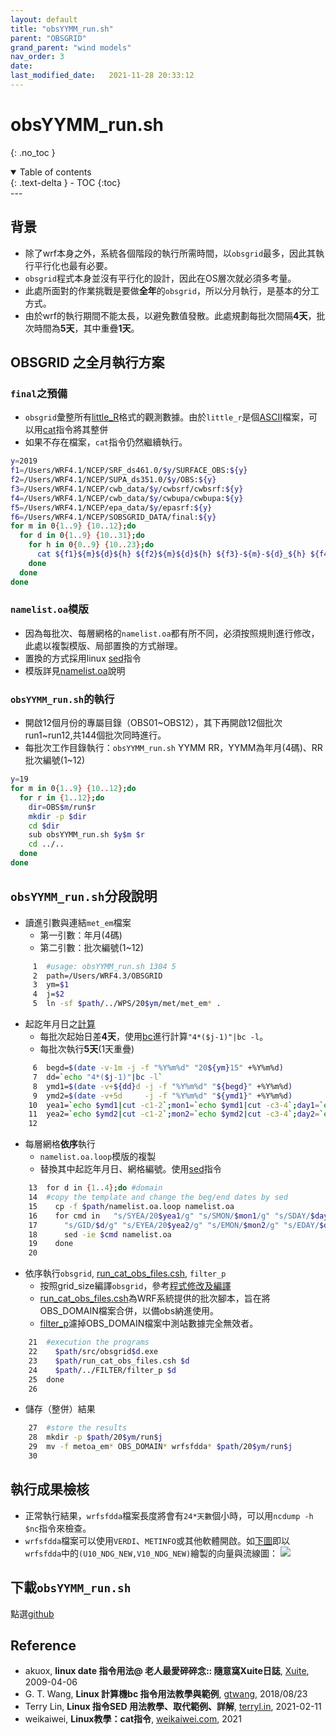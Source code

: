 ```yaml
---
layout: default
title: "obsYYMM_run.sh"
parent: "OBSGRID"
grand_parent: "wind models"
nav_order: 3
date:               
last_modified_date:   2021-11-28 20:33:12
---
```


# obsYYMM_run.sh

{: .no_toc }

<details open markdown="block">
  <summary>
    Table of contents
  </summary>
  {: .text-delta }
- TOC
{:toc}
</details>
---

## 背景
- 除了wrf本身之外，系統各個階段的執行所需時間，以`obsgrid`最多，因此其執行平行化也最有必要。
- `obsgrid`程式本身並沒有平行化的設計，因此在OS層次就必須多考量。
- 此處所面對的作業挑戰是要做**全年**的`obsgrid`，所以分月執行，是基本的分工方式。
- 由於wrf的執行期間不能太長，以避免數值發散。此處規劃每批次間隔**4天**，批次時間為**5天**，其中重疊**1天**。

## OBSGRID 之全月執行方案

### `final`之預備
- `obsgrid`彙整所有[little_R](https://www2.mmm.ucar.edu/wrf/users/wrfda/OnlineTutorial/Help/littler.html)格式的觀測數據。由於`little_r`是個[ASCII](https://zh.wikipedia.org/wiki/ASCII)檔案，可以用[cat](https://weikaiwei.com/linux/cat-command/)指令將其整併
- 如果不存在檔案，`cat`指令仍然繼續執行。

```bash
y=2019
f1=/Users/WRF4.1/NCEP/SRF_ds461.0/$y/SURFACE_OBS:${y}
f2=/Users/WRF4.1/NCEP/SUPA_ds351.0/$y/OBS:${y}
f3=/Users/WRF4.1/NCEP/cwb_data/$y/cwbsrf/cwbsrf:${y}
f4=/Users/WRF4.1/NCEP/cwb_data/$y/cwbupa/cwbupa:${y}
f5=/Users/WRF4.1/NCEP/epa_data/$y/epasrf:${y}
f6=/Users/WRF4.1/NCEP/SOBSGRID_DATA/final:${y}
for m in 0{1..9} {10..12};do
  for d in 0{1..9} {10..31};do
    for h in 0{0..9} {10..23};do
      cat ${f1}${m}${d}${h} ${f2}${m}${d}${h} ${f3}-${m}-${d}_${h} ${f4}-${m}-${d}_${h} ${f5}-${m}-${d}_${h} > ${f6}-${m}-${d}_${h}
    done
  done
done
```

### `namelist.oa`模版
- 因為每批次、每層網格的`namelist.oa`都有所不同，必須按照規則進行修改，此處以複製模版、局部置換的方式辦理。
- 置換的方式採用linux [sed](https://terryl.in/zh/linux-sed-command/)指令
- 模版詳見[namelist.oa](https://sinotec2.github.io/jtd/docs/wind_models/OBSGRID/namelist.oa/)說明

### `obsYYMM_run.sh`的執行
- 開啟12個月份的專屬目錄（OBS01~OBS12），其下再開啟12個批次run1~run12,共144個批次同時進行。
- 每批次工作目錄執行：`obsYYMM_run.sh` YYMM RR，YYMM為年月(4碼)、RR批次編號(1~12)

```bash
y=19
for m in 0{1..9} {10..12};do
  for r in {1..12};do
    dir=OBS$m/run$r
    mkdir -p $dir
    cd $dir
    sub obsYYMM_run.sh $y$m $r
    cd ../..
  done
done
```

## `obsYYMM_run.sh`分段說明
- 讀進引數與連結`met_em`檔案
  - 第一引數：年月(4碼)
  - 第二引數：批次編號(1~12)

```bash
     1	#usage: obsYYMM_run.sh 1304 5
     2	path=/Users/WRF4.3/OBSGRID
     3	ym=$1
     4	j=$2
     5	ln -sf $path/../WPS/20$ym/met/met_em* .
```

- 起訖年月日之[計算](https://blog.xuite.net/akuox/linux/23200246-linux+date+%E6%8C%87%E4%BB%A4+%E7%94%A8%E6%B3%95)
  - 每批次起始日差**4天**，使用[bc](https://blog.gtwang.org/linux/linux-bc-command-tutorial-examples/)進行計算`"4*($j-1)"|bc -l`。
  - 每批次執行**5天**(1天重疊)

```bash
     6	begd=$(date -v-1m -j -f "%Y%m%d" "20${ym}15" +%Y%m%d)
     7	dd=`echo "4*($j-1)"|bc -l`
     8	ymd1=$(date -v+${dd}d -j -f "%Y%m%d" "${begd}" +%Y%m%d)
     9	ymd2=$(date -v+5d     -j -f "%Y%m%d" "${ymd1}" +%Y%m%d)
    10	yea1=`echo $ymd1|cut -c1-2`;mon1=`echo $ymd1|cut -c3-4`;day1=`echo $ymd1|cut -c5-6`
    11	yea2=`echo $ymd2|cut -c1-2`;mon2=`echo $ymd2|cut -c3-4`;day2=`echo $ymd2|cut -c5-6`
    12	
```

- 每層網格**依序**執行
  - `namelist.oa.loop`模版的複製
  - 替換其中起訖年月日、網格編號。使用[sed](https://terryl.in/zh/linux-sed-command/)指令

```bash
    13	for d in {1..4};do #domain
    14	#copy the template and change the beg/end dates by sed
    15	  cp -f $path/namelist.oa.loop namelist.oa
    16	  for cmd in   "s/SYEA/20$yea1/g" "s/SMON/$mon1/g" "s/SDAY/$day1/g" \
    17	    "s/GID/$d/g" "s/EYEA/20$yea2/g" "s/EMON/$mon2/g" "s/EDAY/$day2/g";do
    18	    sed -ie $cmd namelist.oa
    19	  done
    20	
```

- 依序執行`obsgrid`, [run_cat_obs_files.csh](https://raw.githubusercontent.com/wrf-model/OBSGRID/master/run_cat_obs_files.csh), `filter_p`
  - 按照grid_size編譯`obsgrid`，參考[程式修改及編譯](https://sinotec2.github.io/jtd/docs/wind_models/OBSGRID/程式修改及編譯/)
  - [run_cat_obs_files.csh](https://raw.githubusercontent.com/wrf-model/OBSGRID/master/run_cat_obs_files.csh)為WRF系統提供的批次腳本，旨在將OBS_DOMAIN檔案合併，以備obs納進使用。
  - [filter_p]((http://200.200.31.47/nas1/WRF4.0/WRFv3.9/OBSGRID/filter_p.f))濾掉OBS_DOMAIN檔案中測站數據完全無效者。

```bash
    21	#execution the programs
    22	  $path/src/obsgrid$d.exe
    23	  $path/run_cat_obs_files.csh $d
    24	  $path/../FILTER/filter_p $d
    25	done
    26	
```

- 儲存（整併）結果

```bash
    27	#store the results
    28	mkdir -p $path/20$ym/run$j
    29	mv -f metoa_em* OBS_DOMAIN* wrfsfdda* $path/20$ym/run$j
    30	
```

## 執行成果檢核
- 正常執行結果，`wrfsfdda`檔案長度將會有`24*天數`個小時，可以用`ncdump -h $nc`指令來檢查。
- `wrfsfdda`檔案可以使用`VERDI`、`METINFO`或其他軟體開啟。如[下圖](https://github.com/sinotec2/jtd/raw/main/assets/images/UV10_NDG_NEW_2018040500.png)即以`wrfsfdda`中的`(U10_NDG_NEW,V10_NDG_NEW)`繪製的向量與流線圖：
![](https://github.com/sinotec2/jtd/raw/main/assets/images/UV10_NDG_NEW_2018040500.png)

## 下載`obsYYMM_run.sh`
點選[github](https://raw.githubusercontent.com/sinotec2/jtd/main/docs/wind_models/OBSGRID/obsYYMM_run.sh_txt)

## Reference
- akuox, **linux date 指令用法@ 老人最愛碎碎念:: 隨意窩Xuite日誌**, [Xuite](https://blog.xuite.net/akuox/linux/23200246-linux+date+%E6%8C%87%E4%BB%A4+%E7%94%A8%E6%B3%95), 2009-04-06
- G. T. Wang, **Linux 計算機bc 指令用法教學與範例**, [gtwang](https://blog.gtwang.org/linux/linux-bc-command-tutorial-examples/), 2018/08/23
- Terry Lin, **Linux 指令SED 用法教學、取代範例、詳解**, [terryl.in](https://terryl.in/zh/linux-sed-command/),	2021-02-11 
- weikaiwei, **Linux教學：cat指令**, [weikaiwei.com](https://weikaiwei.com/linux/cat-command/), 2021